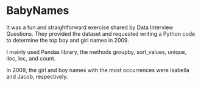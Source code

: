 # BabyNames
It was a fun and straightforward exercise shared by Data Interview Questions.  They provided the dataset and requested writing a Python code to determine the top boy and girl names in 2009.

I mainly used Pandas library, the methods groupby, sort_values, unique, iloc, loc, and count.

In 2009, the girl and boy names with the most occurrences were Isabella and Jacob, respectively.
